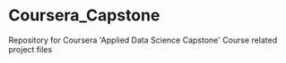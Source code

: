 # Coursera_Capstone
Repository for Coursera 'Applied Data Science Capstone' Course related project files
